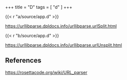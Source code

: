 +++
title = "D"
tags = [ "d" ]
+++

{{< r "a/source/app.d" >}}

<https://urllibparse.dpldocs.info/urllibparse.urlSplit.html>

{{< r "b/source/app.d" >}}

<https://urllibparse.dpldocs.info/urllibparse.urlUnsplit.html>

## References

<https://rosettacode.org/wiki/URL_parser>
